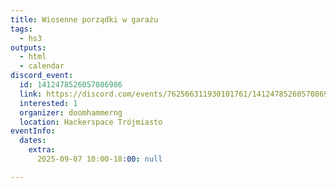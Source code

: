 ```yaml
---
title: Wiosenne porządki w garażu
tags:
  - hs3
outputs:
  - html
  - calendar
discord_event:
  id: 1412478526057086986
  link: https://discord.com/events/762566311930101761/1412478526057086986
  interested: 1
  organizer: doomhammerng
  location: Hackerspace Trójmiasto
eventInfo:
  dates:
    extra:
      2025-09-07 10:00-18:00: null

---
```




